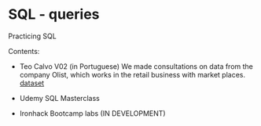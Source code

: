 # SQL - queries
Practicing SQL

Contents:

- Teo Calvo V02 (in Portuguese)
We made consultations on data from the company Olist, which works in the retail business with market places. [dataset](https://www.kaggle.com/olistbr/brazilian-ecommerce)

- Udemy SQL Masterclass

- Ironhack Bootcamp labs (IN DEVELOPMENT)
